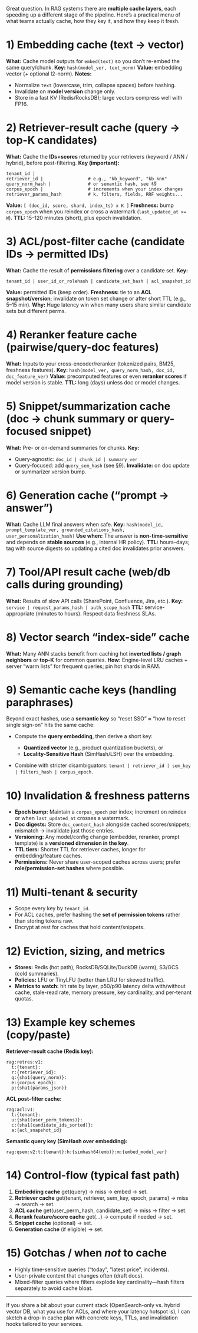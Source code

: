 Great question. In RAG systems there are **multiple cache layers**, each speeding up a different stage of the pipeline. Here’s a practical menu of what teams actually cache, how they key it, and how they keep it fresh.

# 1) Embedding cache (text → vector)

**What:** Cache model outputs for `embed(text)` so you don’t re-embed the same query/chunk.
**Key:** `hash(model_ver, text_norm)`
**Value:** embedding vector (+ optional l2-norm).
**Notes:**

* Normalize `text` (lowercase, trim, collapse spaces) before hashing.
* Invalidate on **model version** change only.
* Store in a fast KV (Redis/RocksDB); large vectors compress well with FP16.

# 2) Retriever-result cache (query → top-K candidates)

**What:** Cache the **IDs+scores** returned by your retrievers (keyword / ANN / hybrid), before post-filtering.
**Key (important):**

```
tenant_id |
retriever_id |                 # e.g., "kb_keyword", "kb_knn"
query_norm_hash |              # or semantic hash, see §9
corpus_epoch |                 # increments when your index changes
retriever_params_hash          # k, filters, fields, RRF weights...
```

**Value:** `[ (doc_id, score, shard, index_ts) x K ]`
**Freshness:** bump `corpus_epoch` when you reindex or cross a watermark (`last_updated_at >= W`).
**TTL:** 15–120 minutes (short), plus epoch invalidation.

# 3) ACL/post-filter cache (candidate IDs → permitted IDs)

**What:** Cache the result of **permissions filtering** over a candidate set.
**Key:**

```
tenant_id | user_id_or_rolehash | candidate_set_hash | acl_snapshot_id
```

**Value:** permitted IDs (keep order).
**Freshness:** tie to an **ACL snapshot/version**; invalidate on token set change or after short TTL (e.g., 5–15 min).
**Why:** Huge latency win when many users share similar candidate sets but different perms.

# 4) Reranker feature cache (pairwise/query-doc features)

**What:** Inputs to your cross-encoder/reranker (tokenized pairs, BM25, freshness features).
**Key:** `hash(model_ver, query_norm_hash, doc_id, doc_feature_ver)`
**Value:** precomputed features or even **reranker scores** if model version is stable.
**TTL:** long (days) unless doc or model changes.

# 5) Snippet/summarization cache (doc → chunk summary or query-focused snippet)

**What:** Pre- or on-demand summaries for chunks.
**Key:**

* Query-agnostic: `doc_id | chunk_id | summary_ver`
* Query-focused: add `query_sem_hash` (see §9).
  **Invalidate:** on doc update or summarizer version bump.

# 6) Generation cache (“prompt → answer”)

**What:** Cache LLM final answers when safe.
**Key:** `hash(model_id, prompt_template_ver, grounded_citations_hash, user_personalization_hash)`
**Use when:** The answer is **non-time-sensitive** and depends on **stable sources** (e.g., internal HR policy).
**TTL:** hours–days; tag with source digests so updating a cited doc invalidates prior answers.

# 7) Tool/API result cache (web/db calls during grounding)

**What:** Results of slow API calls (SharePoint, Confluence, Jira, etc.).
**Key:** `service | request_params_hash | auth_scope_hash`
**TTL:** service-appropriate (minutes to hours). Respect data freshness SLAs.

# 8) Vector search “index-side” cache

**What:** Many ANN stacks benefit from caching hot **inverted lists / graph neighbors** or **top-K** for common queries.
**How:** Engine-level LRU caches + server “warm lists” for frequent queries; pin hot shards in RAM.

# 9) Semantic cache keys (handling paraphrases)

Beyond exact hashes, use a **semantic key** so “reset SSO” ≈ “how to reset single sign-on” hits the same cache:

* Compute the **query embedding**, then derive a short key:

  * **Quantized vector** (e.g., product quantization buckets), or
  * **Locality-Sensitive Hash** (SimHash/LSH) over the embedding.
* Combine with stricter disambiguators: `tenant | retriever_id | sem_key | filters_hash | corpus_epoch`.

# 10) Invalidation & freshness patterns

* **Epoch bump:** Maintain a `corpus_epoch` per index; increment on reindex or when `last_updated_at` crosses a watermark.
* **Doc digests:** Store `doc_content_hash` alongside cached scores/snippets; mismatch → invalidate just those entries.
* **Versioning:** Any model/config change (embedder, reranker, prompt template) is a **versioned dimension in the key**.
* **TTL tiers:** Shorter TTL for retriever caches, longer for embedding/feature caches.
* **Permissions:** Never share user-scoped caches across users; prefer **role/permission-set hashes** where possible.

# 11) Multi-tenant & security

* Scope every key by `tenant_id`.
* For ACL caches, prefer hashing the **set of permission tokens** rather than storing tokens raw.
* Encrypt at rest for caches that hold content/snippets.

# 12) Eviction, sizing, and metrics

* **Stores:** Redis (hot path), RocksDB/SQLite/DuckDB (warm), S3/GCS (cold summaries).
* **Policies:** LFU or TinyLFU (better than LRU for skewed traffic).
* **Metrics to watch:** hit rate by layer, p50/p90 latency delta with/without cache, stale-read rate, memory pressure, key cardinality, and per-tenant quotas.

# 13) Example key schemes (copy/paste)

**Retriever-result cache (Redis key):**

```
rag:retres:v1:
  t:{tenant}:
  r:{retriever_id}:
  q:{sha1(query_norm)}:
  e:{corpus_epoch}:
  p:{sha1(params_json)}
```

**ACL post-filter cache:**

```
rag:acl:v1:
  t:{tenant}:
  u:{sha1(user_perm_tokens)}:
  c:{sha1(candidate_ids_sorted)}:
  a:{acl_snapshot_id}
```

**Semantic query key (SimHash over embedding):**

```
rag:qsem:v2:t:{tenant}:h:{simhash64(emb)}:m:{embed_model_ver}
```

# 14) Control-flow (typical fast path)

1. **Embedding cache** get(query) → miss → embed → set.
2. **Retriever cache** get(tenant, retriever, sem_key, epoch, params) → miss → search → set.
3. **ACL cache** get(user_perm_hash, candidate_set) → miss → filter → set.
4. **Rerank feature/score cache** get(...) → compute if needed → set.
5. **Snippet cache** (optional) → set.
6. **Generation cache** (if eligible) → set.

# 15) Gotchas / when *not* to cache

* Highly time-sensitive queries (“today”, “latest price”, incidents).
* User-private content that changes often (draft docs).
* Mixed-filter queries where filters explode key cardinality—hash filters separately to avoid cache bloat.

---

If you share a bit about your current stack (OpenSearch-only vs. hybrid vector DB, what you use for ACLs, and where your latency hotspot is), I can sketch a drop-in cache plan with concrete keys, TTLs, and invalidation hooks tailored to your services.

